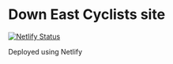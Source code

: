 # Down East Cyclists site

[![Netlify Status](https://api.netlify.com/api/v1/badges/825341c6-2932-4d06-a786-3093e10782db/deploy-status)](https://app.netlify.com/sites/downeastcyclists/deploys)

Deployed using Netlify
